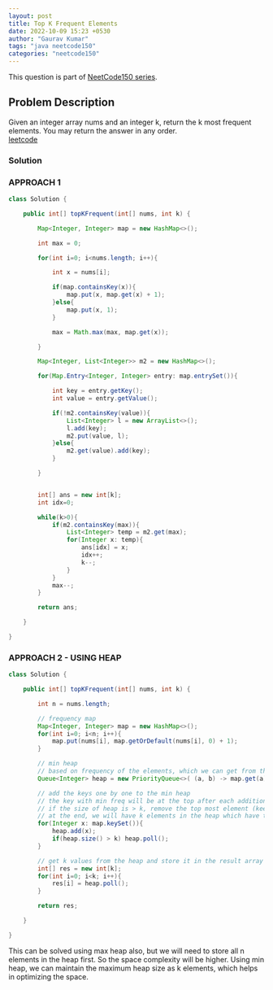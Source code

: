 ```yaml
---
layout: post
title: Top K Frequent Elements
date: 2022-10-09 15:23 +0530
author: "Gaurav Kumar"
tags: "java neetcode150"
categories: "neetcode150"
---
```


This question is part of [NeetCode150 series](https://neetcode.io/practice).

## Problem Description

Given an integer array nums and an integer k, return the k most frequent elements. You may return the answer in any order.  
[leetcode](https://leetcode.com/problems/top-k-frequent-elements/)

### Solution

### APPROACH 1

```java
class Solution {

    public int[] topKFrequent(int[] nums, int k) {

        Map<Integer, Integer> map = new HashMap<>();

        int max = 0;

        for(int i=0; i<nums.length; i++){

            int x = nums[i];

            if(map.containsKey(x)){
                map.put(x, map.get(x) + 1);
            }else{
                map.put(x, 1);
            }

            max = Math.max(max, map.get(x));

        }

        Map<Integer, List<Integer>> m2 = new HashMap<>();

        for(Map.Entry<Integer, Integer> entry: map.entrySet()){

            int key = entry.getKey();
            int value = entry.getValue();

            if(!m2.containsKey(value)){
                List<Integer> l = new ArrayList<>();
                l.add(key);
                m2.put(value, l);
            }else{
                m2.get(value).add(key);
            }

        }


        int[] ans = new int[k];
        int idx=0;

        while(k>0){
            if(m2.containsKey(max)){
                List<Integer> temp = m2.get(max);
                for(Integer x: temp){
                    ans[idx] = x;
                    idx++;
                    k--;
                }
            }
            max--;
        }

        return ans;

    }

}
```

### APPROACH 2 - USING HEAP

```java
class Solution {

    public int[] topKFrequent(int[] nums, int k) {

        int n = nums.length;

        // frequency map
        Map<Integer, Integer> map = new HashMap<>();
        for(int i=0; i<n; i++){
            map.put(nums[i], map.getOrDefault(nums[i], 0) + 1);
        }

        // min heap
        // based on frequency of the elements, which we can get from the hashmap
        Queue<Integer> heap = new PriorityQueue<>( (a, b) -> map.get(a) - map.get(b) );

        // add the keys one by one to the min heap
        // the key with min freq will be at the top after each addition
        // if the size of heap is > k, remove the top most element (keep doing that to have at most k elements in the heap)
        // at the end, we will have k elements in the heap which have the highest freq
        for(Integer x: map.keySet()){
            heap.add(x);
            if(heap.size() > k) heap.poll();
        }

        // get k values from the heap and store it in the result array
        int[] res = new int[k];
        for(int i=0; i<k; i++){
            res[i] = heap.poll();
        }

        return res;

    }

}
```

This can be solved using max heap also, but we will need to store all n elements in the heap first. So the space complexity will be higher. Using min heap, we can maintain the maximum heap size as k elements, which helps in optimizing the space.
